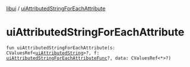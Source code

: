 [libui](README.md) / [uiAttributedStringForEachAttribute](ui-attributed-string-for-each-attribute.md)

# uiAttributedStringForEachAttribute

`fun uiAttributedStringForEachAttribute(s: CValuesRef<`[`uiAttributedString`](ui-attributed-string.md)`>?, f: `[`uiAttributedStringForEachAttributeFunc`](ui-attributed-string-for-each-attribute-func.md)`?, data: CValuesRef<*>?)`